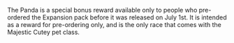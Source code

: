 ---
---
The Panda is a special bonus reward available only to people who pre-ordered the Expansion pack before it was released on July 1st. It is intended as a reward for pre-ordering only, and is the only race that comes with the Majestic Cutey pet class.